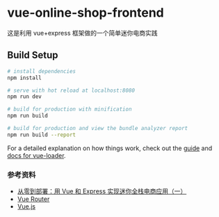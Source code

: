 # vue-online-shop-frontend

这是利用 vue+express 框架做的一个简单迷你电商实践

## Build Setup

```bash
# install dependencies
npm install

# serve with hot reload at localhost:8080
npm run dev

# build for production with minification
npm run build

# build for production and view the bundle analyzer report
npm run build --report
```

For a detailed explanation on how things work, check out the [guide](http://vuejs-templates.github.io/webpack/) and [docs for vue-loader](http://vuejs.github.io/vue-loader).

### 参考资料

- [从零到部署：用 Vue 和 Express 实现迷你全栈电商应用（一）](https://tuture.co/2019/10/17/0b662ce/)
- [Vue Router](https://router.vuejs.org/zh/)
- [Vue.js](https://vuejs.org/)
